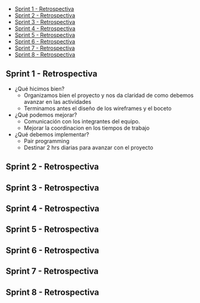 - [Sprint 1 - Retrospectiva](#sprint-1---retrospectiva)
- [Sprint 2 - Retrospectiva](#sprint-2---retrospectiva)
- [Sprint 3 - Retrospectiva](#sprint-3---retrospectiva)
- [Sprint 4 - Retrospectiva](#sprint-4---retrospectiva)
- [Sprint 5 - Retrospectiva](#sprint-5---retrospectiva)
- [Sprint 6 - Retrospectiva](#sprint-6---retrospectiva)
- [Sprint 7 - Retrospectiva](#sprint-7---retrospectiva)
- [Sprint 8 - Retrospectiva](#sprint-8---retrospectiva)

## Sprint 1 - Retrospectiva
- ¿Qué hicimos bien?
  - Organizamos bien el proyecto y nos da claridad de como debemos avanzar en las actividades
  - Terminamos antes el diseño de los wireframes y el boceto
- ¿Qué podemos mejorar?
  - Comunicación con los integrantes del equipo.
  - Mejorar la coordinacion en los tiempos de trabajo
- ¿Qué debemos implementar?
  - Pair programming
  - Destinar 2 hrs diarias para avanzar con el proyecto


## Sprint 2 - Retrospectiva
## Sprint 3 - Retrospectiva
## Sprint 4 - Retrospectiva
## Sprint 5 - Retrospectiva
## Sprint 6 - Retrospectiva
## Sprint 7 - Retrospectiva
## Sprint 8 - Retrospectiva
